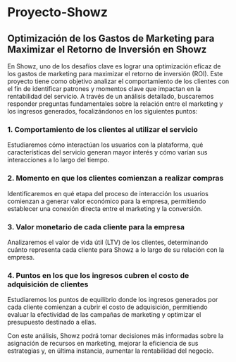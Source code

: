 # Proyecto-Showz
## Optimización de los Gastos de Marketing para Maximizar el Retorno de Inversión en Showz

En Showz, uno de los desafíos clave es lograr una optimización eficaz de los gastos de marketing para maximizar el retorno de inversión (ROI). Este proyecto tiene como objetivo analizar el comportamiento de los clientes con el fin de identificar patrones y momentos clave que impactan en la rentabilidad del servicio. A través de un análisis detallado, buscaremos responder preguntas fundamentales sobre la relación entre el marketing y los ingresos generados, focalizándonos en los siguientes puntos:

### 1. Comportamiento de los clientes al utilizar el servicio
Estudiaremos cómo interactúan los usuarios con la plataforma, qué características del servicio generan mayor interés y cómo varían sus interacciones a lo largo del tiempo.

### 2. Momento en que los clientes comienzan a realizar compras
Identificaremos en qué etapa del proceso de interacción los usuarios comienzan a generar valor económico para la empresa, permitiendo establecer una conexión directa entre el marketing y la conversión.

### 3. Valor monetario de cada cliente para la empresa
Analizaremos el valor de vida útil (LTV) de los clientes, determinando cuánto representa cada cliente para Showz a lo largo de su relación con la empresa.

### 4. Puntos en los que los ingresos cubren el costo de adquisición de clientes
Estudiaremos los puntos de equilibrio donde los ingresos generados por cada cliente comienzan a cubrir el costo de adquisición, permitiendo evaluar la efectividad de las campañas de marketing y optimizar el presupuesto destinado a ellas.

Con este análisis, Showz podrá tomar decisiones más informadas sobre la asignación de recursos en marketing, mejorar la eficiencia de sus estrategias y, en última instancia, aumentar la rentabilidad del negocio.
